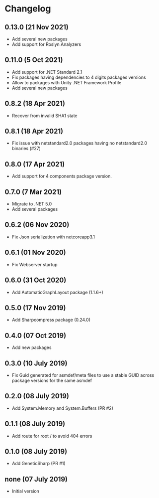 # Changelog

## 0.13.0 (21 Nov 2021)
- Add several new packages
- Add support for Roslyn Analyzers

## 0.11.0 (5 Oct 2021)
- Add support for .NET Standard 2.1
- Fix packages having dependencies to 4 digits packages versions
- Allow to packages with Unity .NET Framework Profile
- Add several new packages

## 0.8.2 (18 Apr 2021)
- Recover from invalid SHA1 state

## 0.8.1 (18 Apr 2021)
- Fix issue with netstandard2.0 packages having no netstandard2.0 binaries (#27)

## 0.8.0 (17 Apr 2021)
- Add support for 4 components package version.

## 0.7.0 (7 Mar 2021)
- Migrate to .NET 5.0
- Add several packages

## 0.6.2 (06 Nov 2020)
- Fix Json serialization with netcoreapp3.1

## 0.6.1 (01 Nov 2020)
- Fix Webserver startup

## 0.6.0 (31 Oct 2020)
- Add AutomaticGraphLayout package (1.1.6+)

## 0.5.0 (17 Nov 2019)
- Add Sharpcompress package (0.24.0)

## 0.4.0 (07 Oct 2019)
- Add new packages

## 0.3.0 (10 July 2019)
- Fix Guid generated for asmdef/meta files to use a stable GUID across package versions for the same asmdef

## 0.2.0 (08 July 2019)
- Add System.Memory and System.Buffers (PR #2)

## 0.1.1 (08 July 2019)
- Add route for root / to avoid 404 errors

## 0.1.0 (08 July 2019)
- Add GeneticSharp (PR #1)

## none (07 July 2019)
- Initial version
